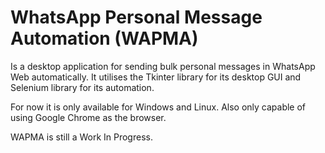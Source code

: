 # WhatsApp Personal Message Automation (WAPMA)
Is a desktop application for sending bulk personal messages in
WhatsApp Web automatically. It utilises the Tkinter library for its
desktop GUI and Selenium library for its automation.

For now it is only available for Windows and Linux. Also only capable of using
Google Chrome as the browser.

WAPMA is still a Work In Progress.
